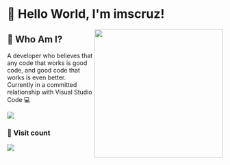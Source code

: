 # 👾 Hello World, I'm imscruz!

<img align="right" src="https://media2.giphy.com/media/v1.Y2lkPTc5MGI3NjExNnNmN2ptcTg1aWM0eHRpN3dxeGZqZnFpcmc3eHl4YzNrNXgxeGt4MyZlcD12MV9pbnRlcm5hbF9naWZfYnlfaWQmY3Q9Zw/3o6Zt7aSSZLX6U5WtW/giphy.gif" width="300">

## 🤔 Who Am I?
A developer who believes that any code that works is good code, and good code that works is even better. Currently in a committed relationship with Visual Studio Code 💻
<p align="left">
  <img src="https://github-readme-stats.vercel.app/api?username=imscruz&show_icons=true&theme=midnight-purple&hide_border=true" />

### 👀 Visit count
<img src="https://count.getloli.com/get/@imscruz?theme=rule34" />
